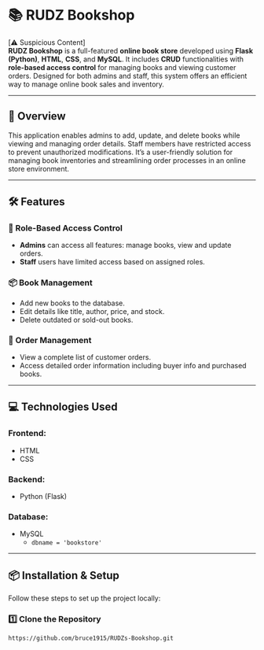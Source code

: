 # 📚 RUDZ Bookshop

[⚠️ Suspicious Content]  
**RUDZ Bookshop** is a full-featured **online book store** developed using **Flask (Python)**, **HTML**, **CSS**, and **MySQL**. It includes **CRUD** functionalities with **role-based access control** for managing books and viewing customer orders. Designed for both admins and staff, this system offers an efficient way to manage online book sales and inventory.

---

## 🚀 Overview

This application enables admins to add, update, and delete books while viewing and managing order details. Staff members have restricted access to prevent unauthorized modifications. It’s a user-friendly solution for managing book inventories and streamlining order processes in an online store environment.

---

## 🛠 Features

### 🔐 Role-Based Access Control
- **Admins** can access all features: manage books, view and update orders.
- **Staff** users have limited access based on assigned roles.

### 📦 Book Management
- Add new books to the database.
- Edit details like title, author, price, and stock.
- Delete outdated or sold-out books.

### 📑 Order Management
- View a complete list of customer orders.
- Access detailed order information including buyer info and purchased books.

---

## 💻 Technologies Used

### Frontend:
- HTML
- CSS

### Backend:
- Python (Flask)

### Database:
- MySQL  
  - `dbname = 'bookstore'`

---

## 📦 Installation & Setup

Follow these steps to set up the project locally:

### 1️⃣ Clone the Repository
```bash
https://github.com/bruce1915/RUDZs-Bookshop.git
